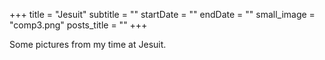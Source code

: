 +++
title = "Jesuit"
subtitle = ""
startDate = ""
endDate = ""
small_image = "comp3.png"
posts_title = ""
+++

Some pictures from my time at Jesuit.
